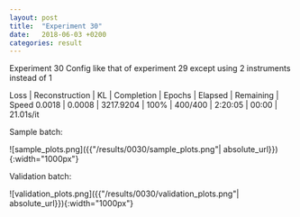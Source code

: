 ```yaml
---
layout: post
title:  "Experiment 30"
date:   2018-06-03 +0200
categories: result
---
```

Experiment 30
Config like that of experiment 29 except using 2 instruments instead of 1

Loss | Reconstruction | KL | Completion | Epochs | Elapsed | Remaining | Speed
0.0018 | 0.0008 | 3217.9204 | 100% | 400/400 | 2:20:05 | 00:00 | 21.01s/it



Sample batch:

![sample_plots.png]({{"/results/0030/sample_plots.png"| absolute_url}}){:width="1000px"}

Validation batch:

![validation_plots.png]({{"/results/0030/validation_plots.png"| absolute_url}}){:width="1000px"}
